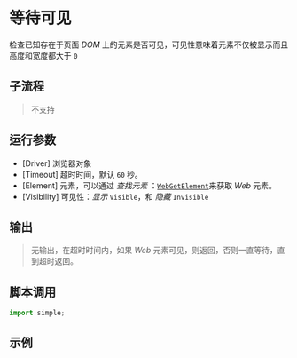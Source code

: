 # 等待可见
检查已知存在于页面 *DOM* 上的元素是否可见，可见性意味着元素不仅被显示而且高度和宽度都大于 `0`

## 子流程
> 不支持


## 运行参数
* [Driver] 浏览器对象
* [Timeout] 超时时间，默认 `60` 秒。
* [Element] 元素，可以通过 *查找元素* ：[`WebGetElement`](./WebGetElement.md)来获取 *Web* 元素。
* [Visibility] 可见性：*显示* `Visible`，和 *隐藏* `Invisible`


## 输出

> 无输出，在超时时间内，如果 *Web* 元素可见，则返回，否则一直等待，直到超时返回。


## 脚本调用

```python
import simple;

```

## 示例